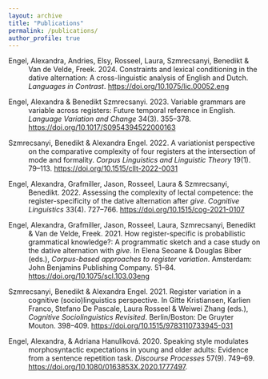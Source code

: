 ```yaml
---
layout: archive
title: "Publications"
permalink: /publications/
author_profile: true
---
```

<div style="text-indent: -40px; padding-left: 40px;">
      <p>Engel, Alexandra, Andries, Elsy, Rosseel, Laura, Szmrecsanyi, Benedikt & Van de Velde, Freek. 2024. Constraints and lexical conditioning in the dative alternation: A cross-linguistic analysis of English and Dutch. <em> Languages in Contrast</em>. <a href="https://doi.org/10.1075/lic.00052.eng">https://doi.org/10.1075/lic.00052.eng</a></p>
      <p>Engel, Alexandra & Benedikt Szmrecsanyi. 2023. Variable grammars are variable across registers: Future temporal reference in English. <em>Language Variation and Change</em> 34(3). 355–378. <a href="https://doi.org/10.1017/S0954394522000163">https://doi.org/10.1017/S0954394522000163</a></p>
      <p>Szmrecsanyi, Benedikt & Alexandra Engel. 2022. A variationist perspective on the comparative complexity of four registers at the intersection of mode and formality. <em>Corpus Linguistics and Linguistic Theory</em> 19(1). 79–113. <a href="https://doi.org/10.1515/cllt-2022-0031">https://doi.org/10.1515/cllt-2022-0031</a></p>
      <p>Engel, Alexandra, Grafmiller, Jason, Rosseel, Laura & Szmrecsanyi, Benedikt. 2022. Assessing the complexity of lectal competence: the register-specificity of the dative alternation after <em>give</em>. <em>Cognitive Linguistics</em> 33(4). 727–766. <a href="https://doi.org/10.1515/cog-2021-0107">https://doi.org/10.1515/cog-2021-0107</a></p>
      <p>Engel, Alexandra, Grafmiller, Jason, Rosseel, Laura, Szmrecsanyi, Benedikt & Van de Velde, Freek. 2021. How register-specific is probabilistic grammatical knowledge?: A programmatic sketch and a case study on the dative alternation with <em>give</em>. In Elena Seoane & Douglas Biber (eds.), <em>Corpus-based approaches to register variation</em>. Amsterdam: John Benjamins Publishing Company. 51–84. <a href="https://doi.org/10.1075/scl.103.03eng">https://doi.org/10.1075/scl.103.03eng</a></p>
      <p>Szmrecsanyi, Benedikt & Alexandra Engel. 2021. Register variation in a cognitive (socio)linguistics perspective. In Gitte Kristiansen, Karlien Franco, Stefano De Pascale, Laura Rosseel & Weiwei Zhang (eds.), <em>Cognitive Sociolinguistics Revisited</em>. Berlin/Boston: De Gruyter Mouton. 398–409. <a href="https://doi.org/10.1515/9783110733945-031">https://doi.org/10.1515/9783110733945-031</a></p>
      <p>Engel, Alexandra, & Adriana Hanulíková. 2020. Speaking style modulates morphosyntactic expectations in young and older adults: Evidence from a sentence repetition task. <em>Discourse Processes</em> 57(9). 749–69. <a href="https://doi.org/10.1080/0163853X.2020.1777497">https://doi.org/10.1080/0163853X.2020.1777497</a>.</p>
</div>
